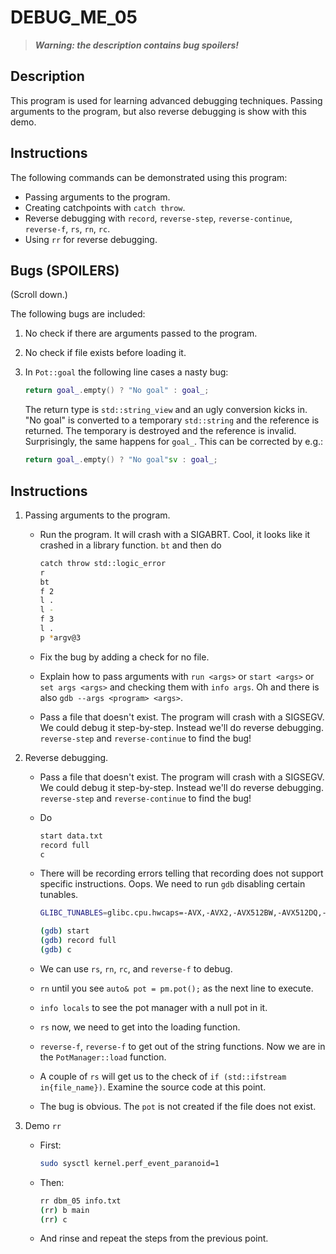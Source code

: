 # DEBUG_ME_05

> ***Warning: the description contains bug spoilers!***

## Description

This program is used for learning advanced debugging techniques. Passing arguments to the program, but also reverse debugging is show with this demo.

## Instructions

The following commands can be demonstrated using this program:

* Passing arguments to the program.
* Creating catchpoints with `catch throw`.
* Reverse debugging with `record`, `reverse-step`, `reverse-continue`, `reverse-f`, `rs`, `rn`, `rc`.
* Using `rr` for reverse debugging.


## Bugs (SPOILERS)

(Scroll down.)


































The following bugs are included:

1. No check if there are arguments passed to the program.
2. No check if file exists before loading it.
3. In `Pot::goal` the following line cases a nasty bug:

    ```cpp
    return goal_.empty() ? "No goal" : goal_;
    ```

    The return type is `std::string_view` and an ugly conversion kicks in. "No goal" is converted to a temporary `std::string` and the reference is returned. The temporary is destroyed and the reference is invalid. Surprisingly, the same happens for `goal_`. This can be corrected by e.g.:

    ```cpp
    return goal_.empty() ? "No goal"sv : goal_;
    ```

## Instructions

1. Passing arguments to the program.

    * Run the program. It will crash with a SIGABRT. Cool, it looks like it crashed in a library function. `bt` and then do 

        ```bash
        catch throw std::logic_error
        r
        bt
        f 2
        l .
        l -
        f 3
        l .
        p *argv@3
        ```

    * Fix the bug by adding a check for no file.

    * Explain how to pass arguments with `run <args>` or `start <args>` or `set args <args>` and checking them with `info args`. Oh and there is also `gdb --args <program> <args>`.

    * Pass a file that doesn't exist. The program will crash with a SIGSEGV. We could debug it step-by-step. Instead we'll do reverse debugging. `reverse-step` and `reverse-continue` to find the bug!

2. Reverse debugging.

    * Pass a file that doesn't exist. The program will crash with a SIGSEGV. We could debug it step-by-step. Instead we'll do reverse debugging. `reverse-step` and `reverse-continue` to find the bug!
  
    * Do

        ```bash
        start data.txt
        record full
        c
        ```


    * There will be recording errors telling that recording does not support specific instructions. Oops. We need to run `gdb` disabling certain tunables.

        ```bash
        GLIBC_TUNABLES=glibc.cpu.hwcaps=-AVX,-AVX2,-AVX512BW,-AVX512DQ,-AVX512F,-AVX512VL,-BMI1,-BMI2,-LZCNT,-MOVBE,-RTM,-SSE4_1,-SSE4_2,-SSSE3 gdb dbm_05

        (gdb) start
        (gdb) record full
        (gdb) c
        ```

   * We can use `rs`, `rn`, `rc`, and `reverse-f` to debug.

    * `rn` until you see `auto& pot = pm.pot();` as the next line to execute.

    * `info locals` to see the pot manager with a null pot in it.
    
    * `rs` now, we need to get into the loading function.
    
    * `reverse-f`, `reverse-f` to get out of the string functions. Now we are in the `PotManager::load` function.
    
    * A couple of `rs` will get us to the check of `if (std::ifstream in{file_name})`. Examine the source code at this point.
    
    * The bug is obvious. The `pot` is not created if the file does not exist. 
  
3. Demo `rr`

    * First:

        ```bash
        sudo sysctl kernel.perf_event_paranoid=1
        ```

    * Then:

        ```bash
        rr dbm_05 info.txt
        (rr) b main
        (rr) c
        ```

    * And rinse and repeat the steps from the previous point.
